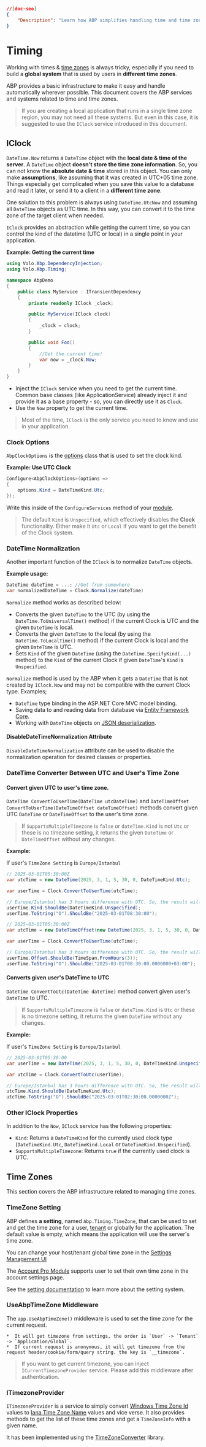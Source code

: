 ```json
//[doc-seo]
{
    "Description": "Learn how ABP simplifies handling time and time zones for global applications with built-in services like IClock for accurate date and time management."
}
```

# Timing

Working with times & [time zones](https://en.wikipedia.org/wiki/Time_zone) is always tricky, especially if you need to build a **global system** that is used by users in **different time zones**.

ABP provides a basic infrastructure to make it easy and handle automatically wherever possible. This document covers the ABP services and systems related to time and time zones.

> If you are creating a local application that runs in a single time zone region, you may not need all these systems. But even in this case, it is suggested to use the `IClock` service introduced in this document.

## IClock

`DateTime.Now` returns a `DateTime` object with the **local date & time of the server**. A `DateTime` object **doesn't store the time zone information**. So, you can not know the **absolute date & time** stored in this object. You can only make **assumptions**, like assuming that it was created in UTC+05 time zone. Things especially get complicated when you save this value to a database and read it later, or send it to a client in a **different time zone**.

One solution to this problem is always using `DateTime.UtcNow` and assuming all `DateTime` objects as UTC time. In this way, you can convert it to the time zone of the target client when needed.

`IClock` provides an abstraction while getting the current time, so you can control the kind of the datetime (UTC or local) in a single point in your application.

**Example: Getting the current time**

````csharp
using Volo.Abp.DependencyInjection;
using Volo.Abp.Timing;

namespace AbpDemo
{
    public class MyService : ITransientDependency
    {
        private readonly IClock _clock;

        public MyService(IClock clock)
        {
            _clock = clock;
        }

        public void Foo()
        {
            //Get the current time!
            var now = _clock.Now;
        }
    }
}
````

* Inject the `IClock` service when you need to get the current time. Common base classes (like ApplicationService) already inject it and provide it as a base property - so, you can directly use it as `Clock`.
* Use the `Now` property to get the current time.

> Most of the time, `IClock` is the only service you need to know and use in your application.

### Clock Options

`AbpClockOptions` is the [options](../fundamentals/options.md) class that is used to set the clock kind.

**Example: Use UTC Clock**

````csharp
Configure<AbpClockOptions>(options =>
{
    options.Kind = DateTimeKind.Utc;
});
````

Write this inside of the `ConfigureServices` method of your [module](../architecture/modularity/basics.md).

> The default `Kind` is `Unspecified`, which effectively disables the **Clock** functionality. Either make it `Utc` or `Local` if you want to get the benefit of the Clock system.
### DateTime Normalization

Another important function of the `IClock` is to normalize `DateTime` objects.

**Example usage:**

````csharp
DateTime dateTime = ...; //Get from somewhere
var normalizedDateTime = Clock.Normalize(dateTime)
````

`Normalize` method works as described below:

* Converts the given `DateTime` to the UTC (by using the `DateTime.ToUniversalTime()` method) if the current Clock is UTC and the given `DateTime` is local.
* Converts the given `DateTime` to the local (by using the `DateTime.ToLocalTime()` method) if the current Clock is local and the given `DateTime` is UTC.
* Sets `Kind` of the given `DateTime` (using the `DateTime.SpecifyKind(...)` method) to the `Kind` of the current Clock if given `DateTime`'s `Kind` is `Unspecified`.

`Normalize` method is used by the ABP when it gets a `DateTime` that is not created by `IClock.Now` and may not be compatible with the current Clock type. Examples;

* `DateTime` type binding in the ASP.NET Core MVC model binding.
* Saving data to and reading data from database via [Entity Framework Core](../data/entity-framework-core).
* Working with `DateTime` objects on [JSON deserialization](../../json-serialization.md).

#### DisableDateTimeNormalization Attribute

`DisableDateTimeNormalization` attribute can be used to disable the normalization operation for desired classes or properties.

### DateTime Converter Between UTC and User's Time Zone

#### Convert given UTC to user's time zone.

`DateTime ConvertToUserTime(DateTime utcDateTime)` and `DateTimeOffset ConvertToUserTime(DateTimeOffset dateTimeOffset)` methods convert given UTC `DateTime` or `DateTimeOffset` to the user's time zone.

> If `SupportsMultipleTimezone` is `false` or `dateTime.Kind` is not `Utc` or these is no timezone setting, it returns the given `DateTime` or `DateTimeOffset` without any changes.

**Example:**

If user's `TimeZone Setting` is `Europe/Istanbul`

````csharp
// 2025-03-01T05:30:00Z
var utcTime = new DateTime(2025, 3, 1, 5, 30, 0, DateTimeKind.Utc);

var userTime = Clock.ConvertToUserTime(utcTime);

// Europe/Istanbul has 3 hours difference with UTC. So, the result will be 3 hours later.
userTime.Kind.ShouldBe(DateTimeKind.Unspecified);
userTime.ToString("O").ShouldBe("2025-03-01T08:30:00");
````

````csharp
// 2025-03-01T05:30:00Z
var utcTime = new DateTimeOffset(new DateTime(2025, 3, 1, 5, 30, 0, DateTimeKind.Utc), TimeSpan.Zero);

var userTime = Clock.ConvertToUserTime(utcTime);

// Europe/Istanbul has 3 hours difference with UTC. So, the result will be 3 hours later.
userTime.Offset.ShouldBe(TimeSpan.FromHours(3));
userTime.ToString("O").ShouldBe("2025-03-01T08:30:00.0000000+03:00");
````

#### Converts given user's DateTime to UTC

`DateTime ConvertToUtc(DateTime dateTime)` method convert given user's `DateTime` to UTC.

> If `SupportsMultipleTimezone` is `false` or `dateTime.Kind` is `Utc` or these is no timezone setting, it returns the given `DateTime` without any changes.

**Example:**

If user's `TimeZone Setting` is `Europe/Istanbul`

````csharp
// 2025-03-01T05:30:00
var userTime = new DateTime(2025, 3, 1, 5, 30, 0, DateTimeKind.Unspecified); //Same as Local

var utcTime = Clock.ConvertToUtc(userTime);

// Europe/Istanbul has 3 hours difference with UTC. So, the result will be 3 hours earlier.
utcTime.Kind.ShouldBe(DateTimeKind.Utc);
utcTime.ToString("O").ShouldBe("2025-03-01T02:30:00.0000000Z");
````

### Other IClock Properties

In addition to the `Now`, `IClock` service has the following properties:

* `Kind`: Returns a `DateTimeKind` for the currently used clock type (`DateTimeKind.Utc`, `DateTimeKind.Local` or `DateTimeKind.Unspecified`).
* `SupportsMultipleTimezone`: Returns `true` if the currently used clock is UTC.

## Time Zones

This section covers the ABP infrastructure related to managing time zones.

### TimeZone Setting

ABP defines **a setting**, named `Abp.Timing.TimeZone`, that can be used to set and get the time zone for a user, [tenant](../architecture/multi-tenancy) or globally for the application. The default value is empty, which means the application will use the server's time zone.

You can change your host/tenant global time zone in the [Settings Management UI](../../modules/setting-management#setting-management-ui)

The [Account Pro Module](../../modules/account-pro#Time-Zone-Setting) supports user to set their own time zone in the account settings page.

See the [setting documentation](../infrastructure/settings.md) to learn more about the setting system.

### UseAbpTimeZone Middleware

The `app.UseAbpTimeZone()` middleware is used to set the time zone for the current request.

    *  It will get timezone from settings, the order is `User` -> `Tenant` -> `Application/Global`.
    *  If current request is anonymous, it will get timezone from the request header/cookie/form/query string. the key is `__timezone`.

> If you want to get current timezone, you can inject `ICurrentTimezoneProvider` service.
> Please add this middleware after authentication.

### ITimezoneProvider

`ITimezoneProvider` is a service to simply convert [Windows Time Zone Id](https://support.microsoft.com/en-us/help/973627/microsoft-time-zone-index-values) values to [Iana Time Zone Name](https://www.iana.org/time-zones) values and vice verse. It also provides methods to get the list of these time zones and get a `TimeZoneInfo` with a given name.

It has been implemented using the [TimeZoneConverter](https://github.com/mj1856/TimeZoneConverter) library.
